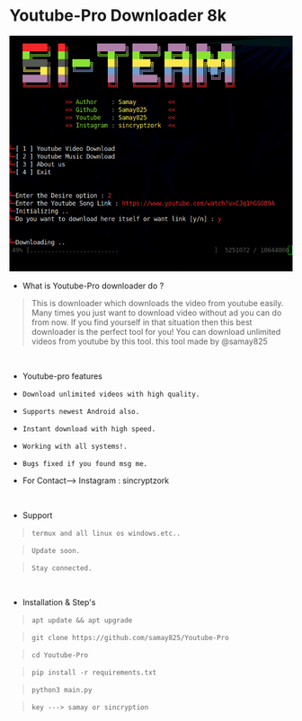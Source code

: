 # Youtube-Pro Downloader 8k 
<img src="Youtube.png"><br>




- What is Youtube-Pro downloader do  ?
> This is downloader which downloads the video from youtube easily.
> Many times you just want to download video without ad you can do from now.
> If you find yourself in that situation then this best downloader is the perfect tool for you!
> You can download unlimited videos from youtube by this tool.
> this tool made by @samay825 

<br>


-  Youtube-pro features 

* `Download unlimited videos with high quality.`

* `Supports newest Android also.`

* `Instant download with high speed.`

* `Working with all systems!.`

* `Bugs fixed if you found msg me.`

*  For Contact--> Instagram : sincryptzork

<br>

- Support

> `termux and all linux os windows.etc..`

> `Update soon.`

> `Stay connected.`
 
 <br>

- Installation & Step's
 
> `apt update && apt upgrade`

> `git clone https://github.com/samay825/Youtube-Pro`
 
> `cd Youtube-Pro`  

> `pip install -r requirements.txt`
 
> `python3 main.py`

> `key ---> samay or sincryption`


 

